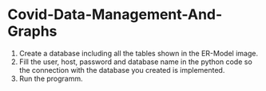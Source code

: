 # Covid-Data-Management-And-Graphs
1) Create a database including all the tables shown in the ER-Model image.
2) Fill the user, host, password and database name in the python code so the connection with the database you created is implemented.
3) Run the programm.

